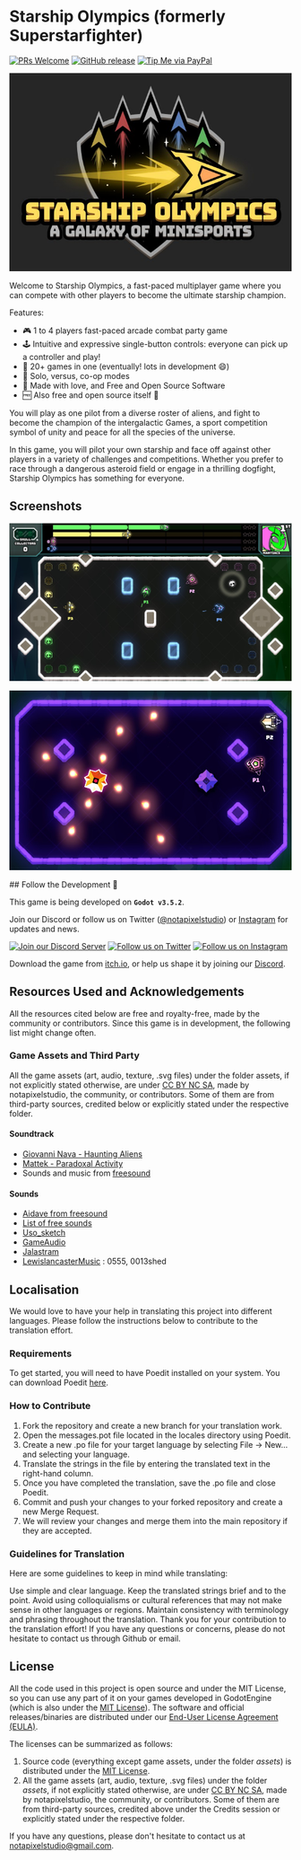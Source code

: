 
# Starship Olympics (formerly Superstarfighter)

[![PRs Welcome](https://img.shields.io/badge/PRs-welcome-brightgreen.svg?style=flat-square)](http://makeapullrequest.com)
[![GitHub release](https://img.shields.io/github/release/notapixelstudio/superstarfighter.svg)](https://gitHub.com/notapixelstudio/superstarfighter/tags/)
[![Tip Me via PayPal](https://img.shields.io/badge/PayPal-tip%20me-green.svg?logo=paypal)](https://www.paypal.me/notapixelstudio)
<!-- [![GitHub commits](https://img.shields.io/github/commits-since/notapixelstudio/superstarfighter/v0.2-alpha.svg)](https://GitHub.com/notapixelstudio/superstarfighter/commit/) -->

<a href="https://notapixel.itch.io/superstarfighter"><img src="img/logo1.jpg"/></a>


Welcome to Starship Olympics, a fast-paced multiplayer game where you can compete with other players to become the ultimate starship champion.

Features:
- 🎮 1 to 4 players fast-paced arcade combat party game
- 🕹️ Intuitive and expressive single-button controls: everyone can pick up a controller and play!
- 🎲 20+ games in one (eventually! lots in development 😄)
- 🤖 Solo, versus, co-op modes
- 💖 Made with love, and Free and Open Source Software
- 🆓 Also free and open source itself 🙂

You will play as one pilot from a diverse roster of aliens, and fight to become the champion of the intergalactic Games, a sport competition symbol of unity and peace for all the species of the universe.


In this game, you will pilot your own starship and face off against other players in a variety of challenges and competitions. Whether you prefer to race through a dangerous asteroid field or engage in a thrilling dogfight, Starship Olympics has something for everyone.

## Screenshots

[![Gameplay Screenshot](img/gameplay.jpg)](https://notapixel.itch.io/superstarfighter)

[![Gameplay Screenshot](img/gameplay2.jpg)](https://notapixel.itch.io/superstarfighter)


## Follow the Development 📣

This game is being developed on **`Godot v3.5.2`**.

Join our Discord or follow us on Twitter ([@notapixelstudio](https://twitter.com/notapixelstudio)) or [Instagram](https://instagram.com/notapixelstudio) for updates and news.

[![Join our Discord Server](https://img.itch.zone/aW1nLzIyNTU1MDkucG5n/original/z9chy2.png)](https://discord.gg/tchr6qpj59)
[![Follow us on Twitter](https://img.itch.zone/aW1nLzIyNTU1MDgucG5n/original/I6PXjA.png)](https://twitter.com/notapixelstudio)
[![Follow us on Instagram](https://img.itch.zone/aW1nLzI2ODI2MjkucG5n/original/6qfdLm.png)](https://instagram.com/notapixelstudio)

Download the game from [itch.io](https://notapixel.itch.io/superstarfighter), or help us shape it by joining our [Discord](https://discord.gg/tchr6qpj59).

## Resources Used and Acknowledgements
All the resources cited below are free and royalty-free, made by the community or contributors. Since this game is in development, the following list might change often.

### Game Assets and Third Party

All the game assets (art, audio, texture, .svg files) under the folder assets, if not explicitly stated otherwise, are under [CC BY NC SA](https://creativecommons.org/licenses/by-nc-sa/2.0/), made by notapixelstudio, the community, or contributors. Some of them are from third-party sources, credited below or explicitly stated under the respective folder.

#### Soundtrack

- [Giovanni Nava - Haunting Aliens](https://www.giovanni-nava.com/) 
- [Mattek - Paradoxal Activity](https://soundcloud.com/themattek/mattek-paradoxal-activity)
- Sounds and music from [freesound](https://freesound.org/people/salvob41/downloaded_sounds)

#### Sounds

- [Aidave from freesound](https://freesound.org/people/aidave/downloaded_sounds)
- [List of free sounds](https://v-play.net/game-resources/16-sites-featuring-free-game-sounds)
- [Uso_sketch](https://freesound.org/people/uso_sketch/sounds/443865)
- [GameAudio](https://freesound.org/people/GameAudio/packs/13940/)
- [Jalastram](https://freesound.org/people/jalastram/packs/17801)
- [LewislancasterMusic](https://soundcloud.com/lewislancastermusic) : 0555, 0013shed


## Localisation

We would love to have your help in translating this project into different languages. Please follow the instructions below to contribute to the translation effort.

### Requirements

To get started, you will need to have Poedit installed on your system. You can download Poedit [here](https://poedit.net/download).

### How to Contribute

1. Fork the repository and create a new branch for your translation work.
2. Open the messages.pot file located in the locales directory using Poedit.
3. Create a new .po file for your target language by selecting File -> New... and selecting your language.
4. Translate the strings in the file by entering the translated text in the right-hand column.
5. Once you have completed the translation, save the .po file and close Poedit.
6. Commit and push your changes to your forked repository and create a new Merge Request.
7. We will review your changes and merge them into the main repository if they are accepted.

### Guidelines for Translation

Here are some guidelines to keep in mind while translating:

Use simple and clear language.
Keep the translated strings brief and to the point.
Avoid using colloquialisms or cultural references that may not make sense in other languages or regions.
Maintain consistency with terminology and phrasing throughout the translation.
Thank you for your contribution to the translation effort! If you have any questions or concerns, please do not hesitate to contact us through Github or email.

## License

All the code used in this project is open source and under the MIT License, so you can use any part of it on your games developed in GodotEngine (which is also under the [MIT License](https://godotengine.org/license)). The software and official releases/binaries are distributed under our [End-User License Agreement (EULA)](LICENSE_software.txt).

The licenses can be summarized as follows:

1. Source code (everything except game assets, under the folder _assets_) is distributed under the [MIT License](LICENSE_source_code.txt).
2. All the game assets (art, audio, texture, .svg files) under the folder _assets_, if not explicitly stated otherwise, are under [CC BY NC SA](https://creativecommons.org/licenses/by-nc-sa/2.0/), made by notapixelstudio, the community, or contributors. Some of them are from third-party sources, credited above under the Credits session or explicitly stated under the respective folder.

If you have any questions, please don't hesitate to contact us at notapixelstudio@gmail.com.
